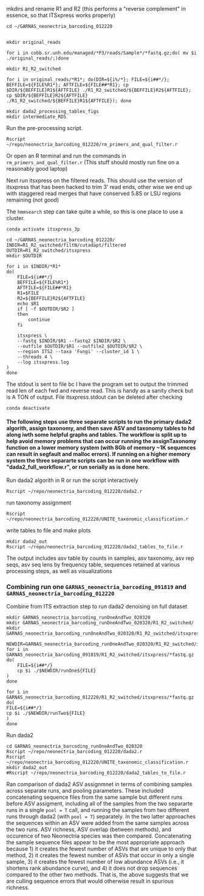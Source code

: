 
mkdirs and rename R1 and R2 (this performs a "reverse complement" in essence, so that ITSxpress works properly)
```
cd ~/GARNAS_neonectria_barcoding_012220


mkdir original_reads

for i in cobb.sr.unh.edu/managed/*P3/reads/Sample*/*fastq.gz;do( mv $i ./original_reads/;)done

mkdir R1_R2_switched

for i in original_reads/*R1*; do(DIR=${i%/*}; FILE=${i##*/}; BEFFILE=${FILE%R1*}; AFTFILE=${FILE##*R1}; cp $DIR/${BEFFILE}R1${AFTFILE} ./R1_R2_switched/${BEFFILE}R2${AFTFILE}; cp $DIR/${BEFFILE}R2${AFTFILE} ./R1_R2_switched/${BEFFILE}R1${AFTFILE}); done

```

```
mkdir dada2_processing_tables_figs
mkdir intermediate_RDS
```
Run the pre-processing script.
```
Rscript ~/repo/neonectria_barcoding_012220/rm_primers_and_qual_filter.r
```
Or open an R terminal and run the commands in `rm_primers_and_qual_filter.r` (This stuff should mostly run fine on a reasonably good laptop)

Next run itsxpress on the filtered reads. This should use the version of itsxpress that has been hacked to trim 3' read ends, other wise we end up with staggered read merges that have conserved 5.8S or LSU regions remaining (not good)

The `hmmsearch` step can take quite a while, so this is one place to use a cluster.

```
conda activate itsxpress_3p

cd ~/GARNAS_neonectria_barcoding_012220/
INDIR=R1_R2_switched/filtN/cutadapt/filtered
OUTDIR=R1_R2_switched/itsxpress
mkdir $OUTDIR

for i in $INDIR/*R1*
do(
    FILE=${i##*/}
    BEFFILE=${FILE%R1*}
    AFTFILE=${FILE##*R1}
    R1=$FILE
    R2=${BEFFILE}R2${AFTFILE}
    echo $R1
    if [ -f $OUTDIR/$R2 ]
    then
        continue
    fi

    itsxpress \
    --fastq $INDIR/$R1 --fastq2 $INDIR/$R2 \
    --outfile $OUTDIR/$R1 --outfile2 $OUTDIR/$R2 \
    --region ITS2 --taxa 'Fungi' --cluster_id 1 \
    --threads 4 \
    --log itsxpress.log
)
done
```
The stdout is sent to file bc I have the program set to output the trimmed read len of each fwd and reverse read. This is handy as a sanity check but is A TON of output. File itsxpress.stdout can be deleted after checking

`conda deactivate`

#### The following steps use three separate scripts to run the primary dada2 algorith, assign taxonomy, and then save ASV and taxonomy tables to hd along iwth some helpful graphs and tables. The workflow is split up to help avoid memory problems that can occur running the assignTaxonomy function on a lower memory system (with 8Gb of memory ~1K sequences can result in segfault and malloc errors). If running on a higher memory system the three separarte scripts can be run in one workflow with "dada2_full_workflow.r", or run serially as is done here.

Run dada2 algorith in R or run the script interactively
```
Rscript ~/repo/neonectria_barcoding_012220/dada2.r
```
run taxonomy assignment
```
Rscript ~/repo/neonectria_barcoding_012220/UNITE_taxonomic_classification.r
```
write tables to file and make plots
```
mkdir dada2_out
Rscript ~/repo/neonectria_barcoding_012220/dada2_tables_to_file.r
```

The output includes asv table by counts in samples, asv taxonomy, asv rep seqs, asv seq lens by frequency table, sequences retained at various processing steps, as well as visualizations

### Combining run one `GARNAS_neonectria_barcoding_091819` and `GARNAS_neonectria_barcoding_012220`
Combine from ITS extraction step to run dada2 denoising on full dataset

```
mkdir GARNAS_neonectria_barcoding_runOneAndTwo_020320
mkdir GARNAS_neonectria_barcoding_runOneAndTwo_020320/R1_R2_switched/
mkdir GARNAS_neonectria_barcoding_runOneAndTwo_020320/R1_R2_switched/itsxpress

NEWDIR=GARNAS_neonectria_barcoding_runOneAndTwo_020320/R1_R2_switched/itsxpress
for i in GARNAS_neonectria_barcoding_091819/R1_R2_switched/itsxpress/*fastq.gz
do(
    FILE=${i##*/}
    cp $i ./$NEWDIR/runOne${FILE}
)
done

for i in GARNAS_neonectria_barcoding_012220/R1_R2_switched/itsxpress/*fastq.gz
do(
FILE=${i##*/}
cp $i ./$NEWDIR/runTwo${FILE}
)
done
```

Run dada2
```
cd GARNAS_neonectria_barcoding_runOneAndTwo_020320
Rscript ~/repo/neonectria_barcoding_012220/dada2.r
Rscript ~/repo/neonectria_barcoding_012220/UNITE_taxonomic_classification.r
mkdir dada2_out
#Rscript ~/repo/neonectria_barcoding_012220/dada2_tables_to_file.r

```

Ran comparison of dada2 ASV assignmnet in terms of combining samples across separate runs, and pooling parameters. These included concatenating sequence files from the same sample but different runs before ASV assigment, including all of the samples from the two separarte runs in a single `pool = T` call, and running the samples from two different runs through dada2 (with `pool = T`) separately. In the two latter approaches the sequences within an ASV were added from the same samples across the two runs. ASV richness, ASV overlap (between methods), and occurence of two Neonectria species was then compared. Concatenating the sample sequence files appear to be the most appropriate approach because 1) it creates the fewest number of ASVs that are unique to only that method, 2) it creates the fewest number of ASVs that occur in only a single sample, 3) it creates the fewest number of low abundance ASVs (i.e., it shortens rank abundance curve), and 4) it does not drop sequences compared to the other two methods. That is, the above suggests that we are culling sequence errors that would otherwise result in spurious richness.



